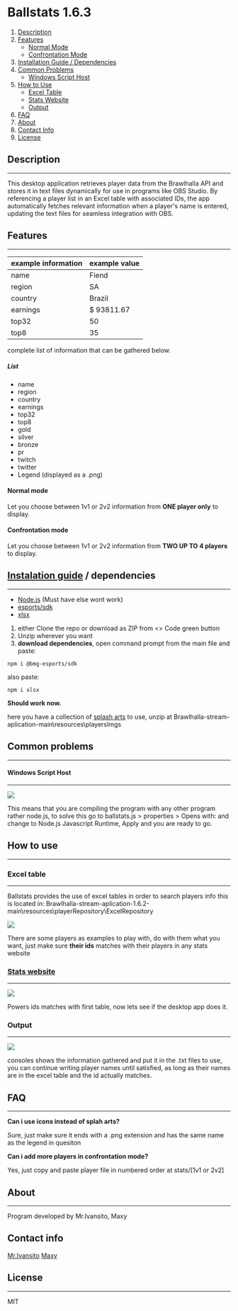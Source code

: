 # Ballstats 1.6.3


1. [Description](#description)
2. [Features](#features)
   - [Normal Mode](#normal-mode)
   - [Confrontation Mode](#confrontation-mode)
3. [Installation Guide / Dependencies](#instalation-guide-dependencies)
4. [Common Problems](#common-problems)
   - [Windows Script Host](#windows-script-host)
5. [How to Use](#how-to-use)
   - [Excel Table](#excel-table)
   - [Stats Website](#stats-website)
   - [Output](#output)
6. [FAQ](#faq)
7. [About](#about)
8. [Contact Info](#contact-info)
9. [License](#license)

## Description
-------------
This desktop application retrieves player data from the Brawlhalla API and stores it in text files dynamically for use in programs like OBS Studio. By referencing a player list in an Excel table with associated IDs, the app automatically fetches relevant information when a player's name is entered, updating the text files for seamless integration with OBS.


## Features
-------------
| example information  | example value |
| ------------- | ------------- |
| name  | Fiend  |
| region  | SA  |
| country  | Brazil  |
| earnings  | $ 93811.67  |
| top32  | 50  |
| top8  | 35  |
complete list of information that can be gathered below.

##### List 

- name
- region
- country
- earnings
- top32
- top8
- gold
- silver
- bronze
- pr
- twitch
- twitter
- Legend (displayed as a .png)
#### Normal mode
Let you choose between 1v1 or 2v2 information from **ONE player only** to display.
#### Confrontation mode
Let you choose between 1v1 or 2v2 information from **TWO UP TO 4 players** to display.

## [Instalation guide](https://www.youtube.com/ "Instalation guide") / dependencies 
-------------
* [Node.js](https://nodejs.org/en/download/package-manager "Node.js") (Must have else wont work)
* [esports/sdk](https://www.npmjs.com/package/%40bmg-esports%2Fsdk)
* [xlsx](https://www.npmjs.com/package/xlsx "xlsx")
1. either Clone the repo or download as ZIP from <> Code green button
2. Unzip wherever you want
3. **download dependencies**, open command prompt from the main file and paste:

`npm i @bmg-esports/sdk`

also paste:

`npm i xlsx`

**Should work now.**

here you have a collection of [splash arts](https://drive.google.com/file/d/1dnm5cQ_WMkC3RpuOhQ19McD5jyeGUZ44/view?usp=sharing "splash arts") to use, unzip at Brawlhalla-stream-aplication-main\resources\playersImgs

## Common problems
-------------

#### Windows Script Host
-------------
![](https://i.imgur.com/QqLS0yil.png)

This means that you are compiling the program with any other program rather node.js, to solve this go to ballstats.js > properties > Opens with: and change to Node.js Javascript Runtime, Apply and you are ready to go.

## How to use
-------------

### Excel table
-------------
Ballstats provides the use of excel tables in order to search players info
this is located in: Brawlhalla-stream-aplication-1.6.2-main\resources\playerRepository\ExcelRepository

![](https://i.imgur.com/LPiJLRt.png)

There are some players as examples to play with, do with them what you want, just make sure **their ids** matches with their players in any stats website

### [Stats website](https://prostats.brawlhalla.com/singles/327992 "Stats website")
-------------
![](https://i.imgur.com/aEmQHZf.png)

Powers ids matches with first table, now lets see if the desktop app does it. 

### Output
-------------
![](https://i.imgur.com/9vmeoa4.png)

consoles shows the information gathered and put it in the .txt files to use, you can continue writing player names until satisfied, as long as their names are in the excel table and the id actually matches.

## FAQ
-------------
**Can i use icons instead of splah arts?**

Sure, just make sure it ends with a .png extension and has the same name as the legend in quesiton

**Can i add more players in confrontation mode?**

Yes, just copy and paste player file in numbered order at stats/[1v1 or 2v2]


## About
-------------
Program developed by Mr.Ivansito, Maxy
## Contact info
[Mr.Ivansito](mailto:ivanbordeira2015@hotmail.com)
[Maxy](mailto:maxib193@gmail.com)

## License
-------------
MIT
